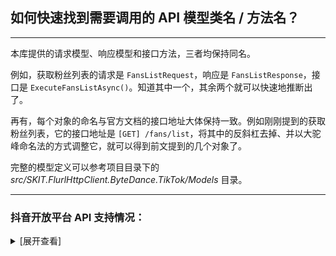 ﻿## 如何快速找到需要调用的 API 模型类名 / 方法名？

---

本库提供的请求模型、响应模型和接口方法，三者均保持同名。

例如，获取粉丝列表的请求是 `FansListRequest`，响应是 `FansListResponse`，接口是 `ExecuteFansListAsync()`。知道其中一个，其余两个就可以快速地推断出了。

再有，每个对象的命名与官方文档的接口地址大体保持一致。例如刚刚提到的获取粉丝列表，它的接口地址是 `[GET] /fans/list`，将其中的反斜杠去掉、并以大驼峰命名法的方式调整它，就可以得到前文提到的几个对象了。

完整的模型定义可以参考项目目录下的 _src/SKIT.FlurlHttpClient.ByteDance.TikTok/Models_ 目录。

---

### 抖音开放平台 API 支持情况：

<details>

<summary>[展开查看]</summary>

|     |                   抖音 API                    |  备注  |
| :-: | :-------------------------------------------: | :----: |
|  √  |                   账号授权                    |        |
|  √  |                   用户管理                    |        |
|  √  |                视频管理：抖音                 |        |
|  √  |                视频管理：头条                 |        |
|  √  |                视频管理：西瓜                 |        |
|  √  |              互动管理：评论管理               |        |
|  √  |              互动管理：私信管理               |        |
|  √  |           互动管理：一次性订阅消息            |        |
|  √  |                   搜索管理                    |        |
|  ×  |       <del>数据开放服务：用户数据</del>       | 开发中 |
|  ×  |       <del>数据开放服务：视频数据</del>       | 开发中 |
|  ×  |     <del>数据开放服务：粉丝画像数据</del>     | 开发中 |
|  ×  |     <del>数据开放服务：热点视频数据</del>     | 开发中 |
|  ×  |       <del>数据开放服务：星图数据</del>       | 开发中 |
|  ×  | <del>数据开放服务：抖音影视综艺榜单数据</del> | 开发中 |
|  ×  |   <del>数据开放服务：SDK 分享视频数据</del>   | 开发中 |
|  ×  |      <del>数据开放服务：小程序数据</del>      | 开发中 |
|  ×  |       <del>数据开放服务：榜单数据</del>       | 开发中 |
|  ×  |    <del>企业号开放能力：管理意向用户</del>    | 开发中 |
|  ×  |    <del>企业号开放能力：企业消息卡片</del>    | 开发中 |
|  ×  |     <del>生活服务开放能力：商铺接入</del>     | 开发中 |
|  ×  |    <del>生活服务开放能力：商品库接入</del>    | 开发中 |
|  ×  |   <del>生活服务开放能力：交易系统接入</del>   | 开发中 |
|  ×  |   <del>生活服务开放能力：端内消息同步</del>   | 开发中 |
|  ×  |   <del>生活服务开放能力：POI 数据接入</del>   | 开发中 |
|  ×  |   <del>生活服务开放能力：POI 基础能力</del>   | 开发中 |
|  ×  |    <del>生活服务开放能力：优惠券接入</del>    | 开发中 |
|  √  |              工具能力：素材管理               |        |
|  √  |           工具能力：小程序接口能力            |        |
|  √  |              工具能力：沙盒管理               |        |
|  √  |              工具能力：JSB 管理               |        |

</details>
